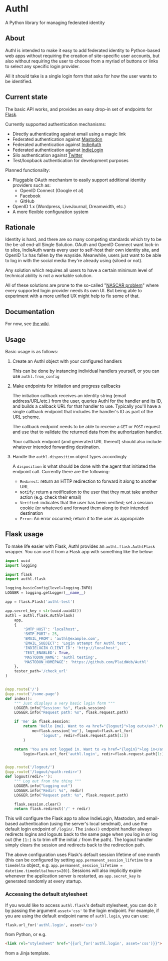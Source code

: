 # Authl
A Python library for managing federated identity

## About

Authl is intended to make it easy to add federated identity to Python-based web
apps without requiring the creation of site-specific user accounts, but also
without requiring the user to choose from a myriad of buttons or links to select
any specific login provider.

All it should take is a single login form that asks for how the user wants to be
identified.

## Current state

The basic API works, and provides an easy drop-in set of endpoints for
[Flask](http://flask.pocoo.org).

Currently supported authentication mechanisms:

* Directly authenticating against email using a magic link
* Federated authentication against [Mastodon](https://joinmastodon.org/)
* Federated authentication against [IndieAuth](https://indieauth.net/)
* Federated authentication against [IndieLogin](https://indielogin.com/)
* Silo authentication against [Twitter](https://twitter.com/)
* Test/loopback authentication for development purposes

Planned functionality:

* Pluggable OAuth mechanism to easily support additional identity providers such as:
    * OpenID Connect (Google et al)
    * Facebook
    * GitHub
* OpenID 1.x (Wordpress, LiveJournal, Dreamwidth, etc.)
* A more flexible configuration system

## Rationale

Identity is hard, and there are so many competing standards which try to be the
be-all end-all Single Solution. OAuth and OpenID Connect want lock-in to silos,
IndieAuth wants every user to self-host their own identity site, and OpenID 1.x
has fallen by the wayside. Meanwhile, users just want to be able to log in with
the social media they're already using (siloed or not).

Any solution which requires all users to have a certain minimum level of
technical ability is not a workable solution.

All of these solutions are prone to the so-called "[NASCAR
problem](https://indieweb.org/NASCAR_problem)" where every supported login
provider needs its own UI. But being able to experiment with a more unified UX
might help to fix some of that.

## Documentation

For now, see [the wiki](https://github.com/PlaidWeb/Authl/wiki).

## Usage

Basic usage is as follows:

1. Create an Authl object with your configured handlers

    This can be done by instancing individual handlers yourself, or you can use
    `authl.from_config`

2. Make endpoints for initiation and progress callbacks

    The initiation callback receives an identity string (email address/URL/etc.)
    from the user, queries Authl for the handler and its ID, and builds a
    callback URL for that handler to use. Typically you'll have a single
    callback endpoint that includes the handler's ID as part of the URL scheme.

    The callback endpoint needs to be able to receive a `GET` or `POST` request
    and use that to validate the returned data from the authorization handler.

    Your callback endpoint (and generated URL thereof) should also include
    whatever intended forwarding destination.

3. Handle the `authl.disposition` object types accordingly

    A `disposition` is what should be done with the agent that initiated the
    endpoint call. Currently there are the following:

    * `Redirect`: return an HTTP redirection to forward it along to another URL
    * `Notify`: return a notification to the user that they must take another
      action (e.g. check their email)
    * `Verified`: indicates that the user has been verified; set a session
      cookie (or whatever) and forward them along to their intended destination
    * `Error`: An error occurred; return it to the user as appropriate

## Flask usage

To make life easier with Flask, Authl provides an `authl.flask.AuthlFlask`
wrapper. You can use it from a Flask app with something like the below:

```python
import uuid
import logging

import flask
import authl.flask

logging.basicConfig(level=logging.INFO)
LOGGER = logging.getLogger(__name__)

app = flask.Flask('authl-test')

app.secret_key = str(uuid.uuid4())
authl = authl.flask.AuthlFlask(
    app,
    {
        'SMTP_HOST': 'localhost',
        'SMTP_PORT': 25,
        'EMAIL_FROM': 'authl@example.com',
        'EMAIL_SUBJECT': 'Login attempt for Authl test',
        'INDIELOGIN_CLIENT_ID': 'http://localhost',
        'TEST_ENABLED': True,
        'MASTODON_NAME': 'authl testing',
        'MASTODON_HOMEPAGE': 'https://github.com/PlaidWeb/Authl'
    },
    tester_path='/check_url'
)


@app.route('/')
@app.route('/some-page')
def index():
    """ Just displays a very basic login form """
    LOGGER.info("Session: %s", flask.session)
    LOGGER.info("Request path: %s", flask.request.path)

    if 'me' in flask.session:
        return 'Hello {me}. Want to <a href="{logout}">log out</a>?'.format(
            me=flask.session['me'], logout=flask.url_for(
                'logout', redir=flask.request.path[1:])
        )

    return 'You are not logged in. Want to <a href="{login}">log in</a>?'.format(
        login=flask.url_for('authl.login', redir=flask.request.path[1:]))


@app.route('/logout/')
@app.route('/logout/<path:redir>')
def logout(redir=''):
    """ Log out from the thing """
    LOGGER.info("Logging out")
    LOGGER.info("Redir: %s", redir)
    LOGGER.info("Request path: %s", flask.request.path)

    flask.session.clear()
    return flask.redirect('/' + redir)
```

This will configure the Flask app to allow IndieLogin, Mastodon, and email-based
authentication (using the server's local sendmail), and use the default login
endpoint of `/login/`. The `index()` endpoint handler always redirects logins
and logouts back to the same page when you log in or log out (the `[1:]` is to
trim off the initial `/` from the path). The logout handler simply clears the
session and redirects back to the redirection path.

The above configuration uses Flask's default session lifetime of one month (this
can be configured by setting `app.permanent_session_lifetime` to a `timedelta`
object, e.g. `app.permanent_session_lifetime = datetime.timedelta(hours=20)`).
Sessions will also implicitly expire whenever the application server is
restarted, as `app.secret_key` is generated randomly at every startup.

### Accessing the default stylesheet

If you would like to access `authl.flask`'s default stylesheet, you can do it by
passing the argument `asset='css'` to the login endpoint. For example, if you
are using the default endpoint name of `authl.login`, you can use:

```python
flask.url_for('authl.login', asset='css')
```

from Python, or e.g.

```html
<link rel="stylesheet" href="{{url_for('authl.login', asset='css')}}">
```

from a Jinja template.

